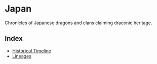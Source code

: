 # Japan

Chronicles of Japanese dragons and clans claiming draconic heritage.

## Index
- [Historical Timeline](Historical-Timeline/README.md)
- [Lineages](Lineages/README.md)
